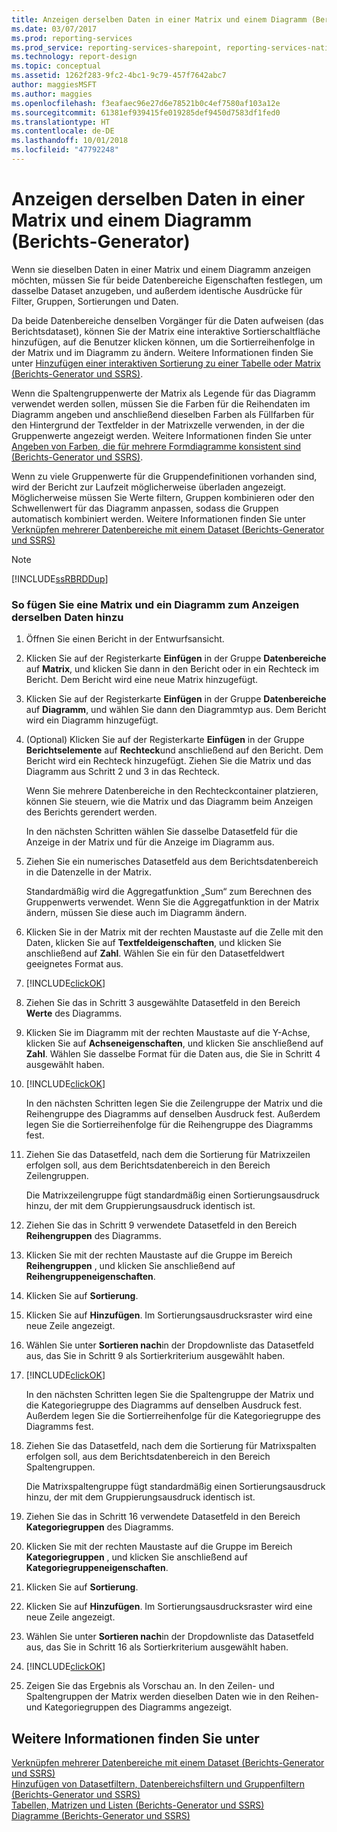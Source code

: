 ```yaml
---
title: Anzeigen derselben Daten in einer Matrix und einem Diagramm (Berichts-Generator) | Microsoft-Dokumentation
ms.date: 03/07/2017
ms.prod: reporting-services
ms.prod_service: reporting-services-sharepoint, reporting-services-native
ms.technology: report-design
ms.topic: conceptual
ms.assetid: 1262f283-9fc2-4bc1-9c79-457f7642abc7
author: maggiesMSFT
ms.author: maggies
ms.openlocfilehash: f3eafaec96e27d6e78521b0c4ef7580af103a12e
ms.sourcegitcommit: 61381ef939415fe019285def9450d7583df1fed0
ms.translationtype: HT
ms.contentlocale: de-DE
ms.lasthandoff: 10/01/2018
ms.locfileid: "47792248"
---
```

# <a name="display-the-same-data-on-a-matrix-and-a-chart-report-builder"></a>Anzeigen derselben Daten in einer Matrix und einem Diagramm (Berichts-Generator)
  Wenn sie dieselben Daten in einer Matrix und einem Diagramm anzeigen möchten, müssen Sie für beide Datenbereiche Eigenschaften festlegen, um dasselbe Dataset anzugeben, und außerdem identische Ausdrücke für Filter, Gruppen, Sortierungen und Daten.  
  
 Da beide Datenbereiche denselben Vorgänger für die Daten aufweisen (das Berichtsdataset), können Sie der Matrix eine interaktive Sortierschaltfläche hinzufügen, auf die Benutzer klicken können, um die Sortierreihenfolge in der Matrix und im Diagramm zu ändern. Weitere Informationen finden Sie unter [Hinzufügen einer interaktiven Sortierung zu einer Tabelle oder Matrix &#40;Berichts-Generator und SSRS&#41;](../../reporting-services/report-design/add-interactive-sort-to-a-table-or-matrix-report-builder-and-ssrs.md).  
  
 Wenn die Spaltengruppenwerte der Matrix als Legende für das Diagramm verwendet werden sollen, müssen Sie die Farben für die Reihendaten im Diagramm angeben und anschließend dieselben Farben als Füllfarben für den Hintergrund der Textfelder in der Matrixzelle verwenden, in der die Gruppenwerte angezeigt werden. Weitere Informationen finden Sie unter [Angeben von Farben, die für mehrere Formdiagramme konsistent sind &#40;Berichts-Generator und SSRS&#41;](../../reporting-services/report-design/specify-consistent-colors-across-multiple-shape-charts-report-builder-and-ssrs.md).  
  
 Wenn zu viele Gruppenwerte für die Gruppendefinitionen vorhanden sind, wird der Bericht zur Laufzeit möglicherweise überladen angezeigt. Möglicherweise müssen Sie Werte filtern, Gruppen kombinieren oder den Schwellenwert für das Diagramm anpassen, sodass die Gruppen automatisch kombiniert werden. Weitere Informationen finden Sie unter [Verknüpfen mehrerer Datenbereiche mit einem Dataset &#40;Berichts-Generator und SSRS&#41;](../../reporting-services/report-design/linking-multiple-data-regions-to-the-same-dataset-report-builder-and-ssrs.md)  
  
> [!NOTE]  
>  [!INCLUDE[ssRBRDDup](../../includes/ssrbrddup-md.md)]  
  
### <a name="to-add-a-matrix-and-chart-to-display-the-same-data"></a>So fügen Sie eine Matrix und ein Diagramm zum Anzeigen derselben Daten hinzu  
  
1.  Öffnen Sie einen Bericht in der Entwurfsansicht.  
  
2.  Klicken Sie auf der Registerkarte **Einfügen** in der Gruppe **Datenbereiche** auf **Matrix**, und klicken Sie dann in den Bericht oder in ein Rechteck im Bericht. Dem Bericht wird eine neue Matrix hinzugefügt.  
  
3.  Klicken Sie auf der Registerkarte **Einfügen** in der Gruppe **Datenbereiche** auf **Diagramm**, und wählen Sie dann den Diagrammtyp aus. Dem Bericht wird ein Diagramm hinzugefügt.  
  
4.  (Optional) Klicken Sie auf der Registerkarte **Einfügen** in der Gruppe **Berichtselemente** auf **Rechteck**und anschließend auf den Bericht. Dem Bericht wird ein Rechteck hinzugefügt. Ziehen Sie die Matrix und das Diagramm aus Schritt 2 und 3 in das Rechteck.  
  
     Wenn Sie mehrere Datenbereiche in den Rechteckcontainer platzieren, können Sie steuern, wie die Matrix und das Diagramm beim Anzeigen des Berichts gerendert werden.  
  
     In den nächsten Schritten wählen Sie dasselbe Datasetfeld für die Anzeige in der Matrix und für die Anzeige im Diagramm aus.  
  
5.  Ziehen Sie ein numerisches Datasetfeld aus dem Berichtsdatenbereich in die Datenzelle in der Matrix.  
  
     Standardmäßig wird die Aggregatfunktion „Sum“ zum Berechnen des Gruppenwerts verwendet. Wenn Sie die Aggregatfunktion in der Matrix ändern, müssen Sie diese auch im Diagramm ändern.  
  
6.  Klicken Sie in der Matrix mit der rechten Maustaste auf die Zelle mit den Daten, klicken Sie auf **Textfeldeigenschaften**, und klicken Sie anschließend auf **Zahl**. Wählen Sie ein für den Datasetfeldwert geeignetes Format aus.  
  
7.  [!INCLUDE[clickOK](../../includes/clickok-md.md)]  
  
8.  Ziehen Sie das in Schritt 3 ausgewählte Datasetfeld in den Bereich **Werte** des Diagramms.  
  
9. Klicken Sie im Diagramm mit der rechten Maustaste auf die Y-Achse, klicken Sie auf **Achseneigenschaften**, und klicken Sie anschließend auf **Zahl**. Wählen Sie dasselbe Format für die Daten aus, die Sie in Schritt 4 ausgewählt haben.  
  
10. [!INCLUDE[clickOK](../../includes/clickok-md.md)]  
  
     In den nächsten Schritten legen Sie die Zeilengruppe der Matrix und die Reihengruppe des Diagramms auf denselben Ausdruck fest. Außerdem legen Sie die Sortierreihenfolge für die Reihengruppe des Diagramms fest.  
  
11. Ziehen Sie das Datasetfeld, nach dem die Sortierung für Matrixzeilen erfolgen soll, aus dem Berichtsdatenbereich in den Bereich Zeilengruppen.  
  
     Die Matrixzeilengruppe fügt standardmäßig einen Sortierungsausdruck hinzu, der mit dem Gruppierungsausdruck identisch ist.  
  
12. Ziehen Sie das in Schritt 9 verwendete Datasetfeld in den Bereich **Reihengruppen** des Diagramms.  
  
13. Klicken Sie mit der rechten Maustaste auf die Gruppe im Bereich **Reihengruppen** , und klicken Sie anschließend auf **Reihengruppeneigenschaften**.  
  
14. Klicken Sie auf **Sortierung**.  
  
15. Klicken Sie auf **Hinzufügen**. Im Sortierungsausdrucksraster wird eine neue Zeile angezeigt.  
  
16. Wählen Sie unter **Sortieren nach**in der Dropdownliste das Datasetfeld aus, das Sie in Schritt 9 als Sortierkriterium ausgewählt haben.  
  
17. [!INCLUDE[clickOK](../../includes/clickok-md.md)]  
  
     In den nächsten Schritten legen Sie die Spaltengruppe der Matrix und die Kategoriegruppe des Diagramms auf denselben Ausdruck fest. Außerdem legen Sie die Sortierreihenfolge für die Kategoriegruppe des Diagramms fest.  
  
18. Ziehen Sie das Datasetfeld, nach dem die Sortierung für Matrixspalten erfolgen soll, aus dem Berichtsdatenbereich in den Bereich Spaltengruppen.  
  
     Die Matrixspaltengruppe fügt standardmäßig einen Sortierungsausdruck hinzu, der mit dem Gruppierungsausdruck identisch ist.  
  
19. Ziehen Sie das in Schritt 16 verwendete Datasetfeld in den Bereich **Kategoriegruppen** des Diagramms.  
  
20. Klicken Sie mit der rechten Maustaste auf die Gruppe im Bereich **Kategoriegruppen** , und klicken Sie anschließend auf **Kategoriegruppeneigenschaften**.  
  
21. Klicken Sie auf **Sortierung**.  
  
22. Klicken Sie auf **Hinzufügen**. Im Sortierungsausdrucksraster wird eine neue Zeile angezeigt.  
  
23. Wählen Sie unter **Sortieren nach**in der Dropdownliste das Datasetfeld aus, das Sie in Schritt 16 als Sortierkriterium ausgewählt haben.  
  
24. [!INCLUDE[clickOK](../../includes/clickok-md.md)]  
  
25. Zeigen Sie das Ergebnis als Vorschau an. In den Zeilen- und Spaltengruppen der Matrix werden dieselben Daten wie in den Reihen- und Kategoriegruppen des Diagramms angezeigt.  
  
## <a name="see-also"></a>Weitere Informationen finden Sie unter  
 [Verknüpfen mehrerer Datenbereiche mit einem Dataset &#40;Berichts-Generator und SSRS&#41;](../../reporting-services/report-design/linking-multiple-data-regions-to-the-same-dataset-report-builder-and-ssrs.md)   
 [Hinzufügen von Datasetfiltern, Datenbereichsfiltern und Gruppenfiltern &#40;Berichts-Generator und SSRS&#41;](../../reporting-services/report-design/add-dataset-filters-data-region-filters-and-group-filters.md)   
 [Tabellen, Matrizen und Listen &#40;Berichts-Generator und SSRS&#41;](../../reporting-services/report-design/tables-matrices-and-lists-report-builder-and-ssrs.md)   
 [Diagramme &#40;Berichts-Generator und SSRS&#41;](../../reporting-services/report-design/charts-report-builder-and-ssrs.md)  
  
  
